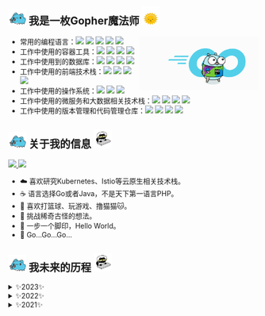 ## <img src="./gif/capoo-bugcat.gif" width=36px> 我是一枚Gopher魔法师 <img src="./gif/blob-sun.gif" width=36px>

<img align="right" src="./gif/gopher.gif" width="240px">

- 常用的编程语言：<a href="https://github.com/golang/go"><img src="https://img.shields.io/badge/-Golang-F5F5F5?style=flat&logo=go&logoColor=00ADD8&labelColor=F0F8FF&color=00BFFF"></a> <a href="https://github.com/cplusplus"><img src="https://img.shields.io/badge/-C++-007ACC?style=flat&logo=cplusplus&labelColor=004482&color=649AD2"></a> <a href="https://github.com/kotlin"><img src="https://img.shields.io/badge/-Koltin-F5F5F5?style=flat&logo=kotlin&labelColor=F0F8FF&color=7E52FF"></a> <a href="https://github.com/python"><img src="https://img.shields.io/badge/-Python-F5F5F5?style=flat&logo=python&labelColor=F0F8FF&color=336A99"></a> <a href="https://github.com/topics/javascript"><img src="https://img.shields.io/badge/-JavaScript-F5F5F5?style=flat&logo=JavaScript&labelColor=20232A&color=F7DF1C"></a>
- 工作中使用的容器工具：<a href="https://github.com/kubernetes/kubernetes"><img src="https://img.shields.io/badge/-Kubernetes-F5F5F5?style=flat&logo=Kubernetes&logoColor=316CE6&labelColor=F0F8FF&color=008AEC"></a> <a href="https://github.com/istio"><img src="https://img.shields.io/badge/-Istis-F5F5F5?style=flat&logo=Istio&logoColor=4A69A5&labelColor=F0F8FF&color=4A69A5"></a> <a href="https://github.com/docker"><img src="https://img.shields.io/badge/-Docker-F5F5F5?style=flat&logo=docker&labelColor=F0F8FF&color=2491E5"></a> <a href="https://github.com/containerd"><img src="https://img.shields.io/badge/-Containerd-F5F5F5?style=flat&logo=containerd&labelColor=363636&color=4169E1&logoColor=00BFFF"></a>
- 工作中使用到的数据库：<a href="https://github.com/mysql"><img src="https://img.shields.io/badge/-MySQL-30688F?style=flat&logo=mysql&labelColor=FFFFFF&color=4479A1"></a> <a href="https://github.com/redis/redis"><img src="https://img.shields.io/badge/-Redis-D22D25?style=flat&logo=redis&labelColor=FFFFFF&color=D92B27"></a> <a href="https://github.com/postgres"><img src="https://img.shields.io/badge/-PostgreSQL-336790?style=flat&logo=postgresql&labelColor=9FCAEB&color=336790"></a> <a href="https://github.com/mongodb"><img src="https://img.shields.io/badge/-MongoDB-13aa52?style=flat&logo=mongodb&labelColor=001F2C&color=13aa52"></a>
- 工作中使用的前端技术栈：<a href="https://github.com/facebook/react"><img src="https://img.shields.io/badge/-React%20Native-20232A?style=flat&logo=react&logoColor=61DAFB&labelColor=20232A&color=00D8FE"></a> <a href="https://github.com/vuejs/vue"><img src="https://img.shields.io/badge/-Vue-2B3A42?style=flat&logo=Vue.js&labelColor=2B3A42&color=3FB883"></a> <a href="https://github.com/microsoft/TypeScript"><img src="https://img.shields.io/badge/-TypeScript-F5F5F5?style=flat&logo=TypeScript&labelColor=2B3A42&color=2F73BF"></a> <a href="https://github.com/flutter/flutter"><img src="https://img.shields.io/badge/-Flutter-4682B4?style=flat&logo=flutter&logoColor=00BFFF&labelColor=2B3A42&color=00BFFF"></a>
- 工作中使用的操作系统：<a href="https://www.apple.com"><img src="https://img.shields.io/badge/-MacOS-007ACC?style=flat&logo=macos&labelColor=EBF0F5&color=1CA6F6&logoColor=8F8F8F"></a> <a href="https://github.com/ubuntu"><img src="https://img.shields.io/badge/-Ubuntu-EE7020?style=flat&logo=ubuntu&labelColor=FFFFFF&color=EE7020"></a> <a href="https://www.kali.org/"><img src="https://img.shields.io/badge/-Kali%20Linux-007ACC?style=flat&logo=kalilinux&labelColor=696969&color=2278FF&logoColor=0000FF"></a>
- 工作中使用的微服务和大数据相关技术栈：<a href="https://github.com/spring-projects"><img src="https://img.shields.io/badge/-Spring Cloud-F5F5F5?style=flat&logo=spring&labelColor=F0F8FF&color=6DB33F"></a> <a href="https://github.com/apache/hadoop"><img src="https://img.shields.io/badge/-Apache%20Hadoop-007ACC?style=flat&logo=apachehadoop&labelColor=2B3A42&color=65CCFF&logoColor=F7DF1C"></a> <a href="https://github.com/apache/spark"><img src="https://img.shields.io/badge/-Apache%20Spark-007ACC?style=flat&logo=apachespark&labelColor=2B3A42&color=FA8072&logoColor=E25A1B"></a> <a href="https://github.com/apache/kafka"><img src="https://img.shields.io/badge/-Apache%20Kafka-007ACC?style=flat&logo=apachekafka&labelColor=2B3A42&color=D3D3D3&logoColor=F7F7F7"></a>
- 工作中使用的版本管理和代码管理仓库：<a href="https://git-scm.com/"><img src="https://img.shields.io/badge/-Git-F8F8FF?style=flat&logo=git&labelColor=2B3A42&color=F05033"></a> <a href="https://gitee.com"><img src="https://img.shields.io/badge/-Gitee-C71D23?style=flat&logo=gitee&labelColor=C11B23&color=A9A9A9"></a> <a href="https://github.com"><img src="https://img.shields.io/badge/-GitHub-F5F5F5?style=flat&logo=github&labelColor=181515&color=FFBF9F"></a> <a href="https://about.gitlab.com/"><img src="https://img.shields.io/badge/-GitLab-F5F5F5?style=flat&logo=gitlab&labelColor=181515&color=FC6D25"></a>

## <img src="./gif/capoo-bugcat.gif" width=36px> 关于我的信息 <img src="./gif/giphy.webp" width=36px>

<a href="https://github.com/chen-haotian">
<img src="https://github-readme-stats.vercel.app/api?username=chen-haotian&show_icons=true&theme=tokyonight">
</a>

<a href="https://github.com/chen-haotian">
  <img src="https://github-readme-stats.vercel.app/api/top-langs/?username=chen-haotian&title_color=ffffff&text_color=c9cacc&icon_color=2bbc8a&bg_color=1d1f21&langs_count=3"/>
</a>

- ☁️ 喜欢研究Kubernetes、Istio等云原生相关技术栈。
- ☕️ 语言选择Go或者Java，不是天下第一语言PHP。
- 🏀 喜欢打篮球、玩游戏、撸猫猫🐱。
- 🤔 挑战稀奇古怪的想法。
- 👣 一步一个脚印，Hello World。
- 🔭 Go...Go...Go...

## <img src="./gif/capoo-bugcat.gif" width=36px> 我未来的历程 <img src="./gif/giphy.webp" width=36px>

<details>
    <summary>✨2023✨
    </summary>
    🛠 bug少一点。
</details>

<details>
    <summary>✨2022✨
    </summary>
    🛠 bug少一点。
</details>

<details>
    <summary>✨2021✨
    </summary>
    🛠 bug少一点。
</details>